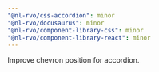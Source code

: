 ```yaml
---
"@nl-rvo/css-accordion": minor
"@nl-rvo/docusaurus": minor
"@nl-rvo/component-library-css": minor
"@nl-rvo/component-library-react": minor
---
```


Improve chevron position for accordion.
